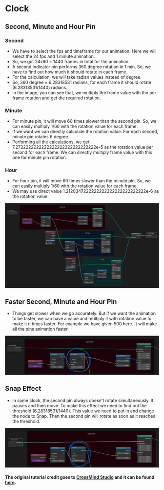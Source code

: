 # Clock

## Second, Minute and Hour Pin
### Second
* We have to select the fps and timeframe for our animation. Here we will select the 24 fps and 1 minute animation.
* So, we got 24x60 = 1440 frames in total for the animation.
* A second indicator pin performs 360 degree rotation in 1 min. So, we have to find out how much it should rotate in each frame. 
* For the calculation, we will take radian values instead of degree.
* So, 360 degree = 6.28318531 radians, for each frame it should rotate (6.28318531/1440) radians.
* In the image, you can see that, we multiply the frame value with the per frame rotation and get the required rotation.
### Minute
* For minute pin, it will move 60 times slower than the second pin. So, we can easily multiply 1/60 with the rotation value for each frame.
* If we want we can directly calculate the rotation value. For each second, minute pin rotates 6 degree.
* Performing all the calculations, we get 7.2722222222222222222222222222222e-5 as the rotation value per second for each frame. We can directly multiply frame value with this one for minute pin rotation.
### Hour
* For hour pin, it will move 60 times slower than the minute pin. So, we can easily multiply 1/60 with the rotation value for each frame.
* We may use direct value 1.2120347222222222222222222222222e-6 as the rotation value.
<img src="SMH.png">


## Faster Second, Minute and Hour Pin
* Things get slower when we go accurately. But if we want the animation to be faster, we can have a value and multiply it with rotation value to make it n times faster. For example we have given 500 here. It will make all the pins animation faster. 
<img src="Faster_SMH.png">

## Snap Effect
* In some clock, the second pin always doesn't rotate simultaneously. It pauses and then move. To make this effect we need to find out the threshold (6.28318531/1440). This value we need to put in and change the node to Snap. Then the second pin will rotate as soon as it reaches the threshold.
<img src="Snap_SMH.png">

#### The original tutorial credit goes to [CrossMind Studio](https://www.youtube.com/@CrossMindStudio) and it can be found [here](https://youtu.be/_PWaBW5uJfE?si=JDK74n_w46u8Snhx).

